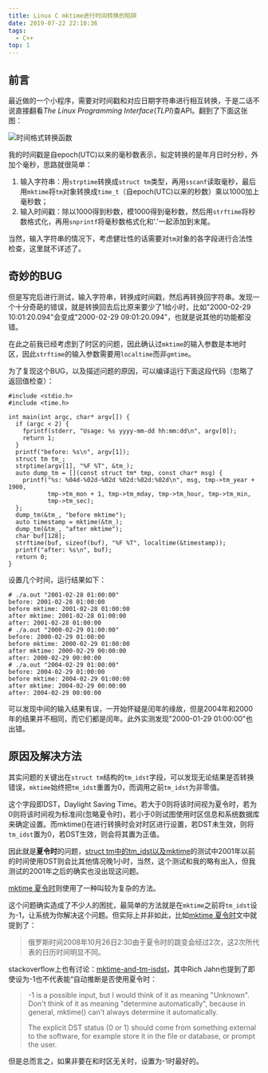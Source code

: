 ```yaml
---
title: Linux C mktime进行时间转换的陷阱
date: 2019-07-22 22:10:36
tags:
  - C++
top: 1
---
```


## 前言

最近做的一个小程序，需要对时间戳和对应日期字符串进行相互转换，于是二话不说直接翻看*The Linux Programming Interface*(*TLPI*)查API。翻到了下面这张图：

![时间格式转换函数](时间格式转换函数.JPG)

我的时间戳是自epoch(UTC)以来的毫秒数表示，拟定转换的是年月日时分秒，外加个毫秒，思路就很简单：

1. 输入字符串：用`strptime`转换成`struct tm`类型，再用`sscanf`读取毫秒，最后用`mktime`将`tm`对象转换成`time_t`（自epoch(UTC)以来的秒数）乘以1000加上毫秒数；
2. 输入时间戳：除以1000得到秒数，模1000得到毫秒数，然后用`strftime`将秒数格式化，再用`snprintf`将毫秒数格式化和'.'一起添加到末尾。

当然，输入字符串的情况下，考虑健壮性的话需要对`tm`对象的各字段进行合法性检查，这里就不详述了。

## 奇妙的BUG

但是写完后进行测试，输入字符串，转换成时间戳，然后再转换回字符串。发现一个十分奇葩的错误，就是转换回去后比原来要少了1给小时，比如"2000-02-29 10:01:20.094"会变成"2000-02-29 09:01:20.094"，也就是说其他的功能都没错。

在此之前我已经考虑到了时区的问题，因此确认过`mktime`的输入参数是本地时区，因此`strftime`的输入参数需要用`localtime`而非`gmtime`。

为了复现这个BUG，以及描述问题的原因，可以编译运行下面这段代码（忽略了返回值检查）：

```
#include <stdio.h>
#include <time.h>

int main(int argc, char* argv[]) {
  if (argc < 2) {
    fprintf(stderr, "Usage: %s yyyy-mm-dd hh:mm:dd\n", argv[0]);
    return 1;
  }
  printf("before: %s\n", argv[1]);
  struct tm tm_;
  strptime(argv[1], "%F %T", &tm_);
  auto dump_tm = [](const struct tm* tmp, const char* msg) {
    printf("%s: %04d-%02d-%02d %02d:%02d:%02d\n", msg, tmp->tm_year + 1900,
           tmp->tm_mon + 1, tmp->tm_mday, tmp->tm_hour, tmp->tm_min,
           tmp->tm_sec);
  };
  dump_tm(&tm_, "before mktime");
  auto timestamp = mktime(&tm_);
  dump_tm(&tm_, "after mktime");
  char buf[128];
  strftime(buf, sizeof(buf), "%F %T", localtime(&timestamp));
  printf("after: %s\n", buf);
  return 0;
}
```

设置几个时间，运行结果如下：

```
# ./a.out "2001-02-28 01:00:00"
before: 2001-02-28 01:00:00
before mktime: 2001-02-28 01:00:00
after mktime: 2001-02-28 01:00:00
after: 2001-02-28 01:00:00
# ./a.out "2000-02-29 01:00:00"
before: 2000-02-29 01:00:00
before mktime: 2000-02-29 01:00:00
after mktime: 2000-02-29 00:00:00
after: 2000-02-29 00:00:00
# ./a.out "2004-02-29 01:00:00"
before: 2004-02-29 01:00:00
before mktime: 2004-02-29 01:00:00
after mktime: 2004-02-29 00:00:00
after: 2004-02-29 00:00:00
```

可以发现中间的输入结果有误，一开始怀疑是闰年的缘故，但是2004年和2000年的结果并不相同，而它们都是闰年。此外实测发现"2000-01-29 01:00:00"也出错。

## 原因及解决方法

其实问题的关键出在`struct tm`结构的`tm_idst`字段，可以发现无论结果是否转换错误，`mktime`始终把`tm_idst`重置为0，而调用之前`tm_idst`为非零值。

这个字段即DST，Daylight Saving Time。若大于0则将该时间视为夏令时，若为0则将该时间视为标准间(忽略夏令时)，若小于0则试图使用时区信息和系统数据库来确定设置。而mktime()在进行转换时会对时区进行设置，若DST未生效，则将`tm_idst`置为0，若DST生效，则会将其置为正值。

因此就是**夏令时**的问题，[struct tm中的tm_idst以及mktime](https://blog.csdn.net/duyiwuer2009/article/details/42459677)的测试中2001年以前的时间使用DST则会比其他情况晚1小时，当然，这个测试和我的略有出入，但我测试的2001年之后的确实也没出现这问题。

[mktime 夏令时](https://www.cnblogs.com/dongzhiquan/archive/2011/11/05/2237075.html)则使用了一种叫较为复杂的方法。

这个问题确实造成了不少人的困扰，最简单的方法就是在`mktime`之前将`tm_idst`设为-1，让系统为你解决这个问题。但实际上并非如此，比如[mktime 夏令时](https://www.cnblogs.com/dongzhiquan/archive/2011/11/05/2237075.html)文中就提到了：

> 俄罗斯时间2008年10月26日2:30由于夏令时的跳变会经过2次，这2次所代表的日历时间明显不同。

stackoverflow上也有讨论：[mktime-and-tm-isdst](https://stackoverflow.com/questions/8558919/mktime-and-tm-isdst)，其中Rich Jahn也提到了即使设为-1也不代表能“自动推断是否使用夏令时：

> -1 is a possible input, but I would think of it as meaning "Unknown". Don't think of it as meaning "determine automatically", because in general, mktime() can't always determine it automatically.
>
> The explicit DST status (0 or 1) should come from something external to the software, for example store it in the file or database, or prompt the user.

但是总而言之，如果非要在和时区无关时，设置为-1时最好的。
